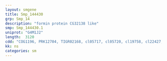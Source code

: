 ```yaml
---
layout: smgene
title: Smp_144430
grp: Smp_14
description: "formin protein CG32138 like"
smp: Smp_144430.1
uniprot: "G4M1J2"
length:  3120
cdd: "COG1196, PRK12704, TIGR02168, cl05717, cl05720, cl19758, cl22427, pfam02181, pfam06367, pfam06371, pfam11559, pfam12718, smart00498"
kk: ns
categories: sm
---
```

